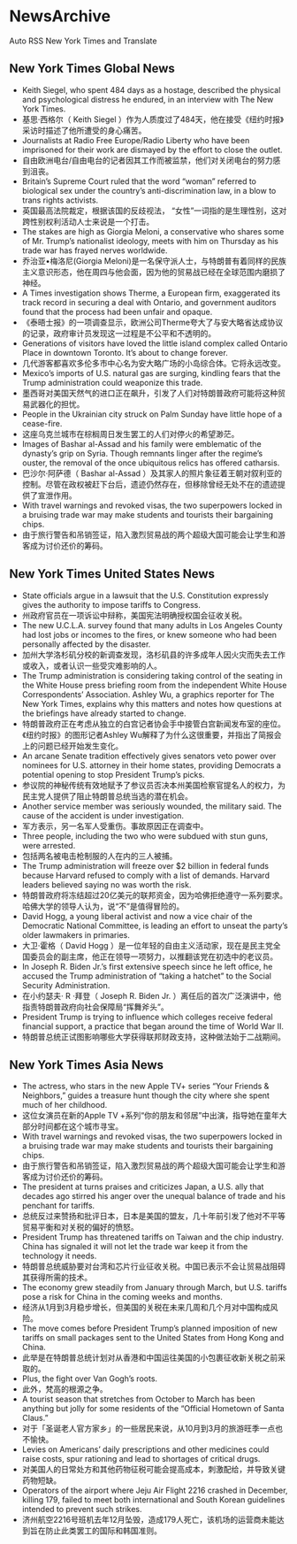# NewsArchive
Auto RSS New York Times and Translate

## New York Times Global News
* Keith Siegel, who spent 484 days as a hostage, described the physical and psychological distress he endured, in an interview with The New York Times.
* 基思·西格尔（ Keith Siegel ）作为人质度过了484天，他在接受《纽约时报》采访时描述了他所遭受的身心痛苦。
* Journalists at Radio Free Europe/Radio Liberty who have been imprisoned for their work are dismayed by the effort to close the outlet.
* 自由欧洲电台/自由电台的记者因其工作而被监禁，他们对关闭电台的努力感到沮丧。
* Britain’s Supreme Court ruled that the word “woman” referred to biological sex under the country’s anti-discrimination law, in a blow to trans rights activists.
* 英国最高法院裁定，根据该国的反歧视法， “女性”一词指的是生理性别，这对跨性别权利活动人士来说是一个打击。
* The stakes are high as Giorgia Meloni, a conservative who shares some of Mr. Trump’s nationalist ideology, meets with him on Thursday as his trade war has frayed nerves worldwide.
* 乔治亚•梅洛尼(Giorgia Meloni)是一名保守派人士，与特朗普有着同样的民族主义意识形态，他在周四与他会面，因为他的贸易战已经在全球范围内磨损了神经。
* A Times investigation shows Therme, a European firm, exaggerated its track record in securing a deal with Ontario, and government auditors found that the process had been unfair and opaque.
* 《泰晤士报》的一项调查显示，欧洲公司Therme夸大了与安大略省达成协议的记录，政府审计员发现这一过程是不公平和不透明的。
* Generations of visitors have loved the little island complex called Ontario Place in downtown Toronto. It’s about to change forever.
* 几代游客都喜欢多伦多市中心名为安大略广场的小岛综合体。它将永远改变。
* Mexico’s imports of U.S. natural gas are surging, kindling fears that the Trump administration could weaponize this trade.
* 墨西哥对美国天然气的进口正在飙升，引发了人们对特朗普政府可能将这种贸易武器化的担忧。
* People in the Ukrainian city struck on Palm Sunday have little hope of a cease-fire.
* 这座乌克兰城市在棕榈周日发生罢工的人们对停火的希望渺茫。
* Images of Bashar al-Assad and his family were emblematic of the dynasty’s grip on Syria. Though remnants linger after the regime’s ouster, the removal of the once ubiquitous relics has offered catharsis.
* 巴沙尔·阿萨德（ Bashar al-Assad ）及其家人的照片象征着王朝对叙利亚的控制。尽管在政权被赶下台后，遗迹仍然存在，但移除曾经无处不在的遗迹提供了宣泄作用。
* With travel warnings and revoked visas, the two superpowers locked in a bruising trade war may make students and tourists their bargaining chips.
* 由于旅行警告和吊销签证，陷入激烈贸易战的两个超级大国可能会让学生和游客成为讨价还价的筹码。

## New York Times United States News
* State officials argue in a lawsuit that the U.S. Constitution expressly gives the authority to impose tariffs to Congress.
* 州政府官员在一项诉讼中辩称，美国宪法明确授权国会征收关税。
* The new U.C.L.A. survey found that many adults in Los Angeles County had lost jobs or incomes to the fires, or knew someone who had been personally affected by the disaster.
* 加州大学洛杉矶分校的新调查发现，洛杉矶县的许多成年人因火灾而失去工作或收入，或者认识一些受灾难影响的人。
* The Trump administration is considering taking control of the seating in the White House press briefing room from the independent White House Correspondents’ Association. Ashley Wu, a graphics reporter for The New York Times, explains why this matters and notes how questions at the briefings have already started to change.
* 特朗普政府正在考虑从独立的白宫记者协会手中接管白宫新闻发布室的座位。《纽约时报》的图形记者Ashley Wu解释了为什么这很重要，并指出了简报会上的问题已经开始发生变化。
* An arcane Senate tradition effectively gives senators veto power over nominees for U.S. attorney in their home states, providing Democrats a potential opening to stop President Trump’s picks.
* 参议院的神秘传统有效地赋予了参议员否决本州美国检察官提名人的权力，为民主党人提供了阻止特朗普总统当选的潜在机会。
* Another service member was seriously wounded, the military said. The cause of the accident is under investigation.
* 军方表示，另一名军人受重伤。事故原因正在调查中。
* Three people, including the two who were subdued with stun guns, were arrested.
* 包括两名被电击枪制服的人在内的三人被捕。
* The Trump administration will freeze over $2 billion in federal funds because Harvard refused to comply with a list of demands. Harvard leaders believed saying no was worth the risk.
* 特朗普政府将冻结超过20亿美元的联邦资金，因为哈佛拒绝遵守一系列要求。哈佛大学的领导人认为，说“不”是值得冒险的。
* David Hogg, a young liberal activist and now a vice chair of the Democratic National Committee, is leading an effort to unseat the party’s older lawmakers in primaries.
* 大卫·霍格（ David Hogg ）是一位年轻的自由主义活动家，现在是民主党全国委员会的副主席，他正在领导一项努力，以推翻该党在初选中的老议员。
* In Joseph R. Biden Jr.’s first extensive speech since he left office, he accused the Trump administration of “taking a hatchet” to the Social Security Administration.
* 在小约瑟夫· R ·拜登（ Joseph R. Biden Jr. ）离任后的首次广泛演讲中，他指责特朗普政府向社会保障局“挥舞斧头”。
* President Trump is trying to influence which colleges receive federal financial support, a practice that began around the time of World War II.
* 特朗普总统正试图影响哪些大学获得联邦财政支持，这种做法始于二战期间。

## New York Times Asia News
* The actress, who stars in the new Apple TV+ series “Your Friends & Neighbors,” guides a treasure hunt though the city where she spent much of her childhood.
* 这位女演员在新的Apple TV +系列“你的朋友和邻居”中出演，指导她在童年大部分时间都在这个城市寻宝。
* With travel warnings and revoked visas, the two superpowers locked in a bruising trade war may make students and tourists their bargaining chips.
* 由于旅行警告和吊销签证，陷入激烈贸易战的两个超级大国可能会让学生和游客成为讨价还价的筹码。
* The president at turns praises and criticizes Japan, a U.S. ally that decades ago stirred his anger over the unequal balance of trade and his penchant for tariffs.
* 总统反过来赞扬和批评日本，日本是美国的盟友，几十年前引发了他对不平等贸易平衡和对关税的偏好的愤怒。
* President Trump has threatened tariffs on Taiwan and the chip industry. China has signaled it will not let the trade war keep it from the technology it needs.
* 特朗普总统威胁要对台湾和芯片行业征收关税。中国已表示不会让贸易战阻碍其获得所需的技术。
* The economy grew steadily from January through March, but U.S. tariffs pose a risk for China in the coming weeks and months.
* 经济从1月到3月稳步增长，但美国的关税在未来几周和几个月对中国构成风险。
* The move comes before President Trump’s planned imposition of new tariffs on small packages sent to the United States from Hong Kong and China.
* 此举是在特朗普总统计划对从香港和中国运往美国的小包裹征收新关税之前采取的。
* Plus, the fight over Van Gogh’s roots.
* 此外，梵高的根源之争。
* A tourist season that stretches from October to March has been anything but jolly for some residents of the “Official Hometown of Santa Claus.”
* 对于「圣诞老人官方家乡」的一些居民来说，从10月到3月的旅游旺季一点也不愉快。
* Levies on Americans’ daily prescriptions and other medicines could raise costs, spur rationing and lead to shortages of critical drugs.
* 对美国人的日常处方和其他药物征税可能会提高成本，刺激配给，并导致关键药物短缺。
* Operators of the airport where Jeju Air Flight 2216 crashed in December, killing 179, failed to meet both international and South Korean guidelines intended to prevent such strikes.
* 济州航空2216号班机去年12月坠毁，造成179人死亡，该机场的运营商未能达到旨在防止此类罢工的国际和韩国准则。


